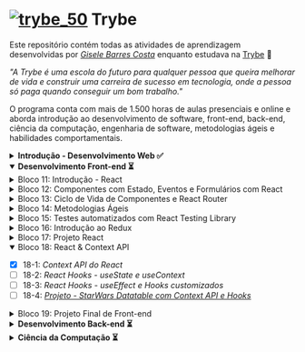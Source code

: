 # [![trybe_50](https://user-images.githubusercontent.com/48166556/111015178-4e73cb80-8386-11eb-8513-331461ef8448.png)](https://www.betrybe.com) Trybe 

Este repositório contém todas as atividades de aprendizagem desenvolvidas por _[Gisele Barres Costa](https://www.linkedin.com/in/giselecosta/)_ enquanto estudava na [Trybe](https://www.betrybe.com/) :rocket:

_"A Trybe é uma escola do futuro para qualquer pessoa que queira melhorar de vida e construir uma carreira de sucesso em tecnologia, onde a pessoa só paga quando conseguir um bom trabalho."_

O programa conta com mais de 1.500 horas de aulas presenciais e online e aborda introdução ao desenvolvimento de software, front-end, back-end, ciência da computação, engenharia de software, metodologias ágeis e habilidades comportamentais.

<details>

  <summary>
    <b> Introdução - Desenvolvimento Web ✅ </b>
  </summary>
  
  <details>

  <summary>
  Bloco 01: Introdução - Unix & Shell
  </summary>

- [x] 1-3: _Fundamentos do Desenvolvimento Web_
- [x] 1-3: _Introdução - Unix & Shell_
- [x] 1-3: _Unix & Bash - Part 1_
- [x] 1-4: _Unix & Bash - Part 2_

</details>

<details>

  <summary>
  Bloco 02: Git & GitHub
  </summary>

- [x] 2-1: _O que é e para que serve?_
- [x] 2-2: _Entendendo os comandos_
- [x] 2-3: _Internet - Entendendo como ela funciona_
</details>

<details>

  <summary>
  Bloco 03: Introdução - HTML & CSS
  </summary>

- [x] 3-1: _Introdução - HTML & CSS_
- [x] 3-2: _HTML & CSS - Estruturas de página_
- [x] 3-3: _HTML & CSS - Primeiros passos em CSS_
- [x] 3-4: _HTML & CSS - Seletores e posicionamento_
- [x] 3-5: _HTML Semântico_
- [x] 3-6: _[Projeto - Lessons Learned](https://giisele.github.io/projects/3_lessons_learned)_

</details>

<details>
  <summary>
  Bloco 04: Introdução - JavaScript
  </summary>

- [x] 4-1: _Introdução - JavaScript_
- [x] 4-1: _JavaScript - Primeiros passos_
- [x] 4-2: _JavaScript - Array e loop For_
- [x] 4-3: _JavaScript - Lógica de Programação e Algoritmos_
- [x] 4-4: _JavaScript - Objetos e funções_
- [x] 4-5: _[Projeto: Playground Functions](https://giisele.github.io/projects/4_playground_functions)_

</details>

<details>
  <summary>
  Bloco 05: JavaScript: DOM, Eventos e Web Storage
  </summary>

- [x] 5-1: _JavaScript - DOM e seletores_
- [x] 5-2: _JavaScript - Trabalhando com elementos_
- [x] 5-3: _JavaScript - Eventos_
- [x] 5-4: _JavaScript - Web Storage_
- [x] 5-5: _Fundamentos - JavaScript - Projetos_
- [x] 5-5: _[Projeto - Arte com Pixels](https://giisele.github.io/projects/5.1_pixels_art)_
- [x] 5-6: _[Projeto - Lista de tarefas](https://giisele.github.io/projects/5.2_todo_list)_
- [x] 5-7: _[(Bônus) Projeto - Meme Generator](https://giisele.github.io/projects/5.3_meme_generator)_
- [ ] 5-7: _[(Bônus) Projeto - Adivinhe a Cor]()_
- [ ] 5-7: _[(Bônus) Projeto - Carta Misteriosa]()_

</details>

<details>

  <summary>
Bloco 06: HTML e CSS: Forms, Flexbox e Responsivo
</summary>

- [x] 6-1: _HTML & CSS - Forms_
- [x] 6-2: _Bibliotecas JavaScript e Frameworks CSS_
- [x] 6-3: _Introdução - CSS Flexbox_
- [x] 6-3: _CSS Flexbox - Parte 1_
- [x] 6-4: _CSS Flexbox - Parte 2_
- [x] 6-5: _CSS Responsivo - Mobile First_
- [x] 6-6: _[Projeto - Trybewarts](https://giisele.github.io/projects/6_trybewarts)_

</details>

<details>

  <summary>
Bloco 07: Introdução à JavaScript ES6 e Testes Unitários
</summary>

- [x] 7-1: _JavaScript ES6 - let, const, arrow functions e template literals_
- [x] 7-2: _JavaScript ES6 - Objects_
- [x] 7-3: _Testes unitários em JavaScript_
- [x] 7-4: _[Projeto - JavaScript Testes Unitários](https://giisele.github.io/projects/7_js_testes_unitarios)_

</details>

<details>

  <summary>
Bloco 08: Higher Order Functions do JavaScript ES6
</summary>

- [x] 8-1: _JavaScript ES6 - Introdução a Higher Order Functions_
- [x] 8-2: _JavaScript ES6 - Higher Order Functions - forEach, find, some, every, sort_
- [x] 8-3: _JavaScript ES6 - Higher Order Functions - map e filter_
- [x] 8-4: _JavaScript ES6 - Higher Order Functions - reduce_
- [x] 8-5: _JavaScript ES6 - spread operator, parâmetro rest, destructuring e mais_
- [x] 8-6: _[Projeto - Zoo functions](https://giisele.github.io/projects/8_zoo_functions)_

</details>

<details>

  <summary>
  Bloco 09: JavaScript Assíncrono e Promises
</summary>

- [x] 9-1: _JavaScript Assíncrono e Callbacks_
- [x] 9-2: _JavaScript Promises_
- [x] 9-3: _[Projeto - Carrinho de Compras](https://giisele.github.io/projects/9_shopping_cart)_

</details>

<details>

  <summary>
  Bloco 10: Testes automatizados com Jest
</summary>

- [x] 10-1: _Primeiros passos no Jest_
- [x] 10-2: _Jest - Testes Assíncronos_
- [x] 10-3: _Jest - Simulando comportamentos_
- [x] 10-4: _[Projeto - Jest Assíncrono e Mocking](https://giisele.github.io/projects/10_jest)_

</details>
</details>

<details open>
  <summary>
    <b> Desenvolvimento Front-end ⏳ </b>
  </summary>

<details>
  <summary>
  Bloco 11: Introdução - React
</summary>

- [x] 11-1: _Introdução - Front-end_
- [x] 11-1: _Introdução - React_
- [x] 11-1: _'Hello, world!' no React!_
- [x] 11-2: _Componentes React_
- [x] 11-3: _[Projeto - Movie Cards Library](https://giisele.github.io/projects/11_movie_cards_library)_

</details>

<details>

  <summary>
  Bloco 12: Componentes com Estado, Eventos e Formulários com React
</summary>

- [x] 12-1: _Components com estado e eventos_
- [x] 12-2: _Formulários no React_
- [x] 12-3: _[Projeto - Movie Cards Library Stateful]()_

</details>

<details>

  <summary>
  Bloco 13: Ciclo de Vida de Componentes e React Router
</summary>

- [x] 13-1: _Ciclo de vida de componentes em React_
- [x] 13-2: _React Router_
- [x] 13-3: _[Projeto - Movie Cards Library CRUD]()_

</details>

<details>

  <summary>
  Bloco 14: Metodologias Ágeis
</summary>

- [x] 14-1: _Metodologias Ágeis_
- [x] 14-2: _[Projeto - Frontend Online Store]()_

</details>

<details>

  <summary>
  Bloco 15: Testes automatizados com React Testing Library
</summary>

- [x] 15-1: _RTL - Primeiros passos_
- [x] 15-2: _RTL - Mocks e Inputs_
- [x] 15-3: _RTL - Testando React Router_
- [x] 15-3: _[Projeto - Testes em React]()_

</details>

<details>

  <summary>
  Bloco 16: Introdução ao Redux
</summary>

- [x] 16-1: _Introdução ao Redux - O estado global da aplicação_
- [x] 16-2: _Usando o Redux no React_
- [x] 16-3: _Usando o Redux no React - Prática_
- [x] 16-4: _Usando o Redux no React - Actions Assíncronas_
- [x] 16-5: _Testes em React-Redux_
- [x] 16-6: _[Projeto - Trybe Wallet]()_

</details>

<details>

  <summary>
  Bloco 17: Projeto React
</summary>

- [x] 17-1: _[Projeto - Jogo de Trivia]()_

</details>

<details open>

  <summary>
  Bloco 18: React & Context API
</summary>

- [x] 18-1: _Context API do React_
- [ ] 18-2: _React Hooks - useState e useContext_
- [ ] 18-3: _React Hooks - useEffect e Hooks customizados_
- [ ] 18-4: _[Projeto - StarWars Datatable com Context API e Hooks]()_

</details>

<details>

  <summary>
  Bloco 19: Projeto Final de Front-end
</summary>

- [ ] 19-1: _[Projeto - App de Receitas]()_

</details>
</details>

<details>
  <summary>
    <b> Desenvolvimento Back-end ⏳ </b>
   </summary>

<details>

  <summary>
  Bloco 20: Introdução à SQL
</summary>

- [ ] 20-1: _Introdução - Back-end_
- [ ] 20-1: _Introdução - Bancos de dados relacionais_
- [ ] 20-1: _Banco de dados SQL_
- [ ] 20-2: _Encontrando dados em um banco de dados_
- [ ] 20-3: _Filtrando dados de forma específica_
- [ ] 20-4: _Manipulando tabelas_
- [ ] 20-5: _[Projeto - All For One]()_

</details>

<details>

  <summary>
  Bloco 21: Funções SQL, Joins e Subqueries
</summary>

- [ ] 21-1: _Funções mais usadas no SQL_
- [ ] 21-2: _Descomplicando JOINs, UNIONs e Subqueries_
- [ ] 21-3: _Stored Routines & Stored Functions_
- [ ] 21-4: _[Projeto - Vocabulary Booster]()_

</details>

<details>

  <summary>
  Bloco 22: Normalização e Modelagem de Banco de Dados
</summary>

- [ ] 22-1: _Transformando ideias em um modelo de banco de dados_
- [ ] 22-2: _Normalização, Formas Normais e Dumps_
- [ ] 22-2: _Transformando ideias em um modelo de banco de dados - Parte 2_
- [ ] 22-3: _[Projeto - One For All]()_

</details>

<details>

  <summary>
  Bloco 23: Introdução ao MongoDB
</summary>

- [ ] 23-1: _Introdução - NoSQL_
- [ ] 23-1: _MongoDB - Introdução_
- [ ] 23-2: _Filter Operators_
- [ ] 23-3: _[Projeto - Data Flights]()_

</details>

<details>

  <summary>
  Bloco 24: MongoDB: Updates Simples e Complexos
</summary>

- [ ] 24-1: _Updates Simples_
- [ ] 24-2: _Updates Complexos - Arrays - Parte 1_
- [ ] 24-3: _Updates Complexos - Arrays - Parte 2_
- [ ] 24-4: _[Projeto - Commerce]()_

</details>

<details>

  <summary>
  Bloco 25: MongoDB - Aggregation Framework
</summary>

- [ ] 25-1: _Aggregation Framework - Part 1_
- [ ] 25-2: _Aggregation Framework - Part 2_
- [ ] 25-3: _[Projeto - Aggregations]()_

</details>

<details>

  <summary>
  Bloco 26: Introdução ao desenvolvimento Web com NodeJS
</summary>

- [ ] 26-1: _Intro - NodeJS_  
- [ ] 26-1: _Node.js   - Introdução_
- [ ] 26-2: _NodeJS - Fluxo Assíncrono_
- [ ] 26-3: _NodeJS - Arquitetura_
- [ ] 26-4: _Express: HTTP com Node.js_
- [ ] 26-5: _Praticando Express_
- [ ] 26-6: _[Projeto - Crush Manager]()_

</details>

<details>

  <summary>
  Bloco 27: NodeJS: Camada de Serviço e Arquitetura Rest e Restful
</summary>

- [ ] 27-1: _Introdução - Arquitetura de Software_
- [ ] 27-1: _Arquitetura de Software - Camada de Model_
- [ ] 27-2: _Arquitetura de Software - Camada de Controller e Service_
- [ ] 27-3: _Arquitetura web - Rest e Restful_
- [ ] 27-4: _[Projeto - Store Manager]()_

</details>

<details>

  <summary>
  Bloco 28: Autenticação e Upload de Arquivos
</summary>

- [ ] 28-1: _NodeJS - JWT - (JSON Web Token)_
- [ ] 28-2: _NodeJS - Upload de arquivos com Multer_
- [ ] 28-3: _[Projeto - Cookmaster]()_

</details>

<details>

  <summary>
  Bloco 29: Deployment
</summary>

- [ ] 29-1: _Introdução - Deploy_
- [ ] 29-1: _Infraestrutura - Deploy com Heroku_
- [ ] 29-2: _Deploy - Gerenciadores de Processos_
- [ ] 29-3: _[Projeto - Stranger Things]()_

</details>

<details>

  <summary>
  Bloco 30: Projeto
</summary>

- [ ] 30-1: _[Projeto - Trybeer]()_

</details>

<details>

  <summary>
  Bloco 31: Arquitetura: SOLID e ORM
</summary>
- [ ] 31-1: _Arquitetura - Princípios SOLID_
- [ ] 31-2: _ORM - Interface da aplicação com o banco de dados_
- [ ] 31-3: _ORM - Associations_
- [ ] 31-4: _Boas práticas na escrita de testes_
- [ ] 31-5: _[Projeto - API de Blogs]()_

</details>

<details>

  <summary>
  Bloco 32: Sockets
</summary>

- [ ] 32-1: _Arquitetura de Software - Camada de View_
- [ ] 32-2: _Sockets - TCP/UDP & NET_
- [ ] 32-3: _Sockets - Socket.io_
- [ ] 32-4: _[Projeto - Webchat]()_

</details>

<details>

  <summary>
  Bloco 33: Projeto Trybeer II
</summary>

- [ ] 33-1: _[Projeto - Trybeer V2]()_

</details>
</details>

<details>
  <summary>
    <b> Ciência da Computação ⏳ </b>
  </summary>

<details>

  <summary>  
  Bloco 34: Arquitetura de Computadores e Redes
</summary>

- [ ] 34-1: _Introdução - Ciência da Computação_
- [ ] 34-1: _Arquitetura de Computadores_
- [ ] 34-2: _Arquitetura de redes_
- [ ] 34-3: _Redes de computadores, ferramentas e segurança_
- [ ] 34-4: _[Projeto - Explorando os protocolos]()_

</details>

<details>

  <summary>
  Bloco 35: Introdução à Python e Raspagem de Dados da Web
</summary>

- [ ] 35-1: _Aprendendo Python_
- [ ] 35-2: _Entrada e Saída de Dados_
- [ ] 35-3: _Raspagem de Dados_
- [ ] 35-4: _Testes_
- [ ] 35-5: _[Projeto - Tech news]()_

</details>

<details>

  <summary>
  Bloco 36: Programação Orientada a Objetos e Padrões de Projeto
</summary>

- [ ] 36-1: _Introdução à programação orientada a objetos_
- [ ] 36-2: _Programação orientada a objetos na prática_
- [ ] 36-3: _Padrões de projeto_
- [ ] 36-4: _[Projeto - Relatórios de Estoque]()_

</details>

<details>

  <summary>
  Bloco 37: Algoritmos e Estrutura de Dados
</summary>

- [ ] 37-1: _Estrutura de Dados I - Arrays_
- [ ] 37-2: _Estrutura de Dados I - Complexidade de Algoritmos_
- [ ] 37-3: _Recursividade e Estratégias para solução de problemas_
- [ ] 37-4: _Algoritmos de ordenação e busca_
- [ ] 37-5: _[Projeto - Algoritmos]()_

</details>

<details>

  <summary>
  Bloco 38: Estrutura de Dados: Hash e Set
</summary>

- [ ] 38-1: _Estrutura de dados II - Hash maps & Dict_
- [ ] 38-2: _Estrutura de dados II - Set_
- [ ] 38-3: _[Projeto - Restaurant Orders]()_

</details>

<details>

  <summary>
  Bloco 39: Estrutura de Dados: Pilhas, Filas e Listas
</summary>

- [ ] 39-1: _Estrutura de dados III - Pilhas_
- [ ] 39-2: _Estrutura de dados III - Deque_
- [ ] 39-3: _Estrutura de Dados III - Nó & Listas ligadas_
- [ ] 39-4: _Estrutura de Dados III - Listas duplamente ligadas_
- [ ] 39-5: _[Projeto - TING - Trybe Is Not Google]()_

</details>
</details>
